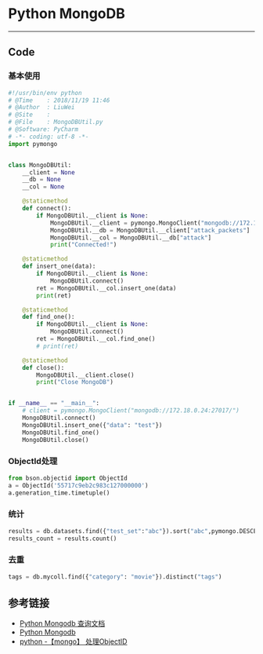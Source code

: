 # Python MongoDB
***
## Code
### 基本使用
```python
#!/usr/bin/env python
# @Time    : 2018/11/19 11:46
# @Author  : LiuWei
# @Site    : 
# @File    : MongoDBUtil.py
# @Software: PyCharm
# -*- coding: utf-8 -*-
import pymongo


class MongoDBUtil:
    __client = None
    __db = None
    __col = None

    @staticmethod
    def connect():
        if MongoDBUtil.__client is None:
            MongoDBUtil.__client = pymongo.MongoClient("mongodb://172.18.0.24:27017/")
            MongoDBUtil.__db = MongoDBUtil.__client["attack_packets"]
            MongoDBUtil.__col = MongoDBUtil.__db["attack"]
            print("Connected!")

    @staticmethod
    def insert_one(data):
        if MongoDBUtil.__client is None:
            MongoDBUtil.connect()
        ret = MongoDBUtil.__col.insert_one(data)
        print(ret)

    @staticmethod
    def find_one():
        if MongoDBUtil.__client is None:
            MongoDBUtil.connect()
        ret = MongoDBUtil.__col.find_one()
        # print(ret)

    @staticmethod
    def close():
        MongoDBUtil.__client.close()
        print("Close MongoDB")


if __name__ == "__main__":
    # client = pymongo.MongoClient("mongodb://172.18.0.24:27017/")
    MongoDBUtil.connect()
    MongoDBUtil.insert_one({"data": "test"})
    MongoDBUtil.find_one()
    MongoDBUtil.close()
```

### ObjectId处理
```python
from bson.objectid import ObjectId
a = ObjectId('55717c9eb2c983c127000000')
a.generation_time.timetuple() 
```

### 统计
```python
results = db.datasets.find({"test_set":"abc"}).sort("abc",pymongo.DESCENDING).skip((page-1)*num).limit(num)
results_count = results.count()
```

### 去重
```python
tags = db.mycoll.find({"category": "movie"}).distinct("tags")
```

## 参考链接
- [Python Mongodb 查询文档](http://www.runoob.com/python3/python-mongodb-query-document.html)
- [Python Mongodb](http://www.runoob.com/python3/python-mongodb.html)
- [python -【mongo】 处理ObjectID](https://blog.csdn.net/u011744758/article/details/50085013)